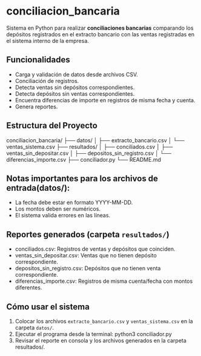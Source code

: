 # conciliacion_bancaria

Sistema en Python para realizar **conciliaciones bancarias** comparando los depósitos registrados en el extracto bancario con las ventas registradas en el sistema interno de la empresa.

## Funcionalidades

- Carga y validación de datos desde archivos CSV.
- Conciliación de registros.
- Detecta ventas sin depósitos correspondientes.
- Detecta depósitos sin ventas correspondientes.
- Encuentra diferencias de importe en registros de misma fecha y cuenta.
- Genera reportes.

## Estructura del Proyecto

conciliacion_bancaria/
├── datos/
│ ├── extracto_bancario.csv
│ └── ventas_sistema.csv
├── resultados/
│ ├── conciliados.csv
│ ├── ventas_sin_depositar.csv
│ ├── depositos_sin_registro.csv
│ └── diferencias_importe.csv
├── conciliador.py
└── README.md

## Notas importantes para los archivos de entrada(datos/):

- La fecha debe estar en formato YYYY-MM-DD.
- Los montos deben ser numéricos.
- El sistema valida errores en las líneas.

## Reportes generados (carpeta `resultados/`)

- conciliados.csv: Registros de ventas y depósitos que coinciden.
- ventas_sin_depositar.csv: Ventas que no tienen depósito correspondiente.
- depositos_sin_registro.csv: Depósitos que no tienen venta correspondiente.
- diferencias_importe.csv: Registros de misma cuenta/fecha con montos diferentes.

## Cómo usar el sistema

1. Colocar los archivos `extracto_bancario.csv` y `ventas_sistema.csv` en la carpeta `datos/`.
2. Ejecutar el programa desde la terminal: python3 conciliador.py
3. Revisar el reporte en consola y los archivos generados en la carpeta resultados/.
